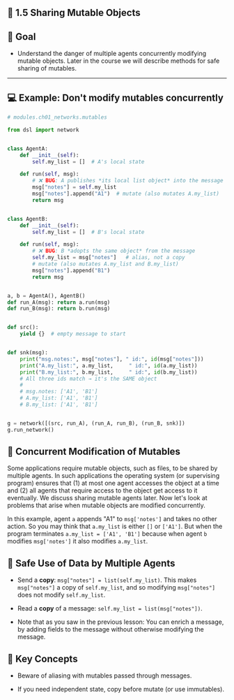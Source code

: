 ## 🧩 1.5 Sharing Mutable Objects


## 🎯 Goal


- Understand the danger of multiple agents concurrently modifying mutable objects. Later in the course we will describe methods for safe sharing of mutables.
---

## 💻 Example: Don't modify mutables concurrently
 
```python
# modules.ch01_networks.mutables

from dsl import network


class AgentA:
    def __init__(self):
        self.my_list = []  # A's local state

    def run(self, msg):
        # ❌ BUG: A publishes *its local list object* into the message
        msg["notes"] = self.my_list
        msg["notes"].append("A1")  # mutate (also mutates A.my_list)
        return msg


class AgentB:
    def __init__(self):
        self.my_list = []  # B's local state

    def run(self, msg):
        # ❌ BUG: B *adopts the same object* from the message
        self.my_list = msg["notes"]   # alias, not a copy
        # mutate (also mutates A.my_list and B.my_list)
        msg["notes"].append("B1")
        return msg


a, b = AgentA(), AgentB()
def run_A(msg): return a.run(msg)
def run_B(msg): return b.run(msg)


def src():
    yield {}  # empty message to start


def snk(msg):
    print("msg.notes:", msg["notes"], " id:", id(msg["notes"]))
    print("A.my_list:", a.my_list,     " id:", id(a.my_list))
    print("B.my_list:", b.my_list,     " id:", id(b.my_list))
    # All three ids match → it's the SAME object
    # 
    # msg.notes: ['A1', 'B1']
    # A.my_list: ['A1', 'B1']
    # B.my_list: ['A1', 'B1']


g = network([(src, run_A), (run_A, run_B), (run_B, snk)])
g.run_network()
```
## 📍 Concurrent Modification of Mutables
Some applications require mutable objects, such as files, to be shared by multiple agents. In such applications the operating system (or supervising program) ensures that (1) at most one agent accesses the object at a time and (2) all agents that require access to the object get access to it eventually. We discuss sharing mutable agents later. Now let's look at problems that arise when mutable objects are modified concurrently.

In this example, agent ```a``` appends "A1" to ```msg['notes']``` and takes no other action. So you may think that ```a.my_list``` is either ```[]``` or ```['A1']```. But when the program terminates ```a.my_list = ['A1', 'B1']``` because when agent ```b``` modifies ```msg['notes']``` it also modifies ```a.my_list```.

## 📍 Safe Use of Data by Multiple Agents
- Send a **copy**: ```msg["notes"] = list(self.my_list)```. This makes ```msg["notes"]``` a copy of ```self.my_list```, and so modifying ```msg["notes"]``` does not modify ```self.my_list```.
  
- Read a **copy** of a message: ```self.my_list = list(msg["notes"])```.
  
- Note that as you saw in the previous lesson: You can enrich a message, by adding fields to the message without otherwise modifying the message.

## 🧠 Key Concepts
- Beware of aliasing with mutables passed through messages.

- If you need independent state, copy before mutate (or use immutables).